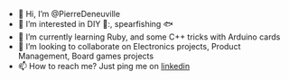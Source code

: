 - 👋 Hi, I’m @PierreDeneuville
- 👀 I’m interested in DIY 🧰:, spearfishing :fish:
- 🌱 I’m currently learning Ruby, and some C++  tricks with Arduino cards
- 💞️ I’m looking to collaborate on Electronics projects, Product Management, Board games projects
- 📫 How to reach me? Just ping me on [linkedin](www.linkedin.com/in/pierre-deneuville-80982714)

<!---
PierreDeneuville/PierreDeneuville is a ✨ special ✨ repository because its `README.md` (this file) appears on your GitHub profile.
You can click the Preview link to take a look at your changes.
--->
